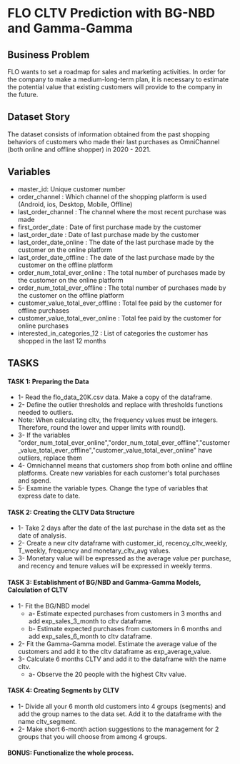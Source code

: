 # FLO CLTV Prediction with BG-NBD and Gamma-Gamma

## Business Problem

FLO wants to set a roadmap for sales and marketing activities.
In order for the company to make a medium-long-term plan, it is necessary to estimate the potential value that existing customers will provide to the company in the future.

## Dataset Story

The dataset consists of information obtained from the past shopping behaviors of customers who made their last purchases as OmniChannel (both online and offline shopper) in 2020 - 2021.


## Variables

- master_id: Unique customer number
- order_channel : Which channel of the shopping platform is used (Android, ios, Desktop, Mobile, Offline)
- last_order_channel : The channel where the most recent purchase was made
- first_order_date : Date of first purchase made by the customer
- last_order_date : Date of last purchase made by the customer
- last_order_date_online : The date of the last purchase made by the customer on the online platform
- last_order_date_offline : The date of the last purchase made by the customer on the offline platform
- order_num_total_ever_online : The total number of purchases made by the customer on the online platform
- order_num_total_ever_offline : The total number of purchases made by the customer on the offline platform
- customer_value_total_ever_offline : Total fee paid by the customer for offline purchases
- customer_value_total_ever_online : Total fee paid by the customer for online purchases
- interested_in_categories_12 : List of categories the customer has shopped in the last 12 months


## TASKS

#### TASK 1: Preparing the Data
- 1- Read the flo_data_20K.csv data. Make a copy of the dataframe.
- 2- Define the outlier thresholds and replace with thresholds functions needed to outliers.
- Note: When calculating cltv, the frequency values must be integers. Therefore, round the lower and upper limits with round().
- 3- If the variables "order_num_total_ever_online","order_num_total_ever_offline","customer_value_total_ever_offline","customer_value_total_ever_online" have outliers, replace them
- 4- Omnichannel means that customers shop from both online and offline platforms. Create new variables for each customer's total purchases and spend.
- 5- Examine the variable types. Change the type of variables that express date to date.


#### TASK 2: Creating the CLTV Data Structure
- 1- Take 2 days after the date of the last purchase in the data set as the date of analysis.
- 2- Create a new cltv dataframe with customer_id, recency_cltv_weekly, T_weekly, frequency and monetary_cltv_avg values.
- 3- Monetary value will be expressed as the average value per purchase, and recency and tenure values will be expressed in weekly terms.


#### TASK 3: Establishment of BG/NBD and Gamma-Gamma Models, Calculation of CLTV
- 1- Fit the BG/NBD model
    - a- Estimate expected purchases from customers in 3 months and add exp_sales_3_month to cltv dataframe.
    - b- Estimate expected purchases from customers in 6 months and add exp_sales_6_month to cltv dataframe.
- 2- Fit the Gamma-Gamma model. Estimate the average value of the customers and add it to the cltv dataframe as exp_average_value.
- 3- Calculate 6 months CLTV and add it to the dataframe with the name cltv.
    - a- Observe the 20 people with the highest Cltv value.


#### TASK 4: Creating Segments by CLTV
- 1- Divide all your 6 month old customers into 4 groups (segments) and add the group names to the data set. Add it to the dataframe with the name cltv_segment.
- 2- Make short 6-month action suggestions to the management for 2 groups that you will choose from among 4 groups.

#### BONUS: Functionalize the whole process.
